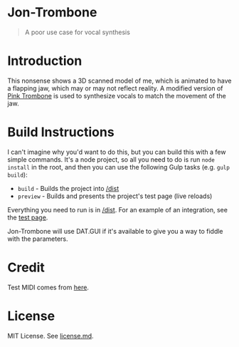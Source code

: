 # Jon-Trombone
> A poor use case for vocal synthesis


# Introduction
This nonsense shows a 3D scanned model of me, which is animated to have
a flapping jaw, which may or may not reflect reality. A modified version of
[Pink Trombone](https://dood.al/pinktrombone/) is used to synthesize vocals 
to match the movement of the jaw.


# Build Instructions
I can't imagine why you'd want to do this, but you can build this with a
few simple commands. It's a node project, so all you need to do is run 
`node install` in the root, and then you can use the following Gulp tasks 
(e.g. `gulp build`):

* `build` - Builds the project into [/dist](/dist/)
* `preview` - Builds and presents the project's test page (live reloads)

Everything you need to run is in [/dist](/dist/). For an example
of an integration, see the [test page](/testpage/index.html). 

Jon-Trombone will use DAT.GUI if it's available to give you a way to fiddle with the parameters.


# Credit
Test MIDI comes from [here](http://www.vgmusic.com/file/04c49ca1e71a4d0cf0c56cf3d9033cdd.html).


# License
MIT License. See [license.md](license.md).
